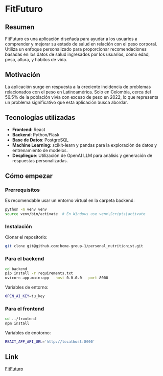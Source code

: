 # FitFuturo

## Resumen
FitFuturo es una aplicación diseñada para ayudar a los usuarios a comprender y mejorar su estado de salud en relación con el peso corporal. Utiliza un enfoque personalizado para proporcionar recomendaciones basadas en los datos de salud ingresados por los usuarios, como edad, peso, altura, y hábitos de vida.

## Motivación
La aplicación surge en respuesta a la creciente incidencia de problemas relacionados con el peso en Latinoamérica. Solo en Colombia, cerca del 56.5% de la población vivía con exceso de peso en 2022, lo que representa un problema significativo que esta aplicación busca abordar.

## Tecnologías utilizadas
- **Frontend**: React
- **Backend**: Python/Flask
- **Base de Datos**: PostgreSQL
- **Machine Learning**: scikit-learn y pandas para la exploración de datos y entrenamiento de modelos.
- **Despliegue**: Utilización de OpenAI LLM para análisis y generación de respuestas personalizadas.

## Cómo empezar

### Prerrequisitos
Es recomendable usar un entorno virtual en la carpeta backend:
```bash
python -m venv venv
source venv/bin/activate  # En Windows use venv\Scripts\activate
````

### Instalación
Clonar el repositorio:
```bash
git clone git@github.com:home-group-1/personal_nutritionist.git
```

### Para el backend
```bash
cd backend
pip install -r requirements.txt
uvicorn app.main:app --host 0.0.0.0 --port 8000
```
Variables de entorno:
```bash
OPEN_AI_KEY=tu_key
```

### Para el frontend
```bash
cd ../frontend
npm install
```
Variables de enotorno:
```bash
REACT_APP_API_URL='http://localhost:8000'
```

## Link
[FitFuturo](http://ec2-3-89-118-190.compute-1.amazonaws.com/)
